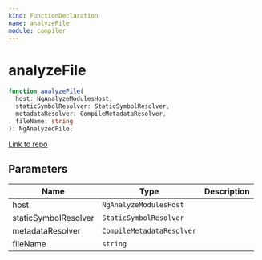 ```yaml
---
kind: FunctionDeclaration
name: analyzeFile
module: compiler
---
```


# analyzeFile

```ts
function analyzeFile(
  host: NgAnalyzeModulesHost,
  staticSymbolResolver: StaticSymbolResolver,
  metadataResolver: CompileMetadataResolver,
  fileName: string
): NgAnalyzedFile;
```

[Link to repo](https://github.com/timdeschryver/angular/blob/master/packages/compiler/src/aot/compiler.ts#L868-L940)

## Parameters

| Name                 | Type                      | Description |
| -------------------- | ------------------------- | ----------- |
| host                 | `NgAnalyzeModulesHost`    |             |
| staticSymbolResolver | `StaticSymbolResolver`    |             |
| metadataResolver     | `CompileMetadataResolver` |             |
| fileName             | `string`                  |             |
